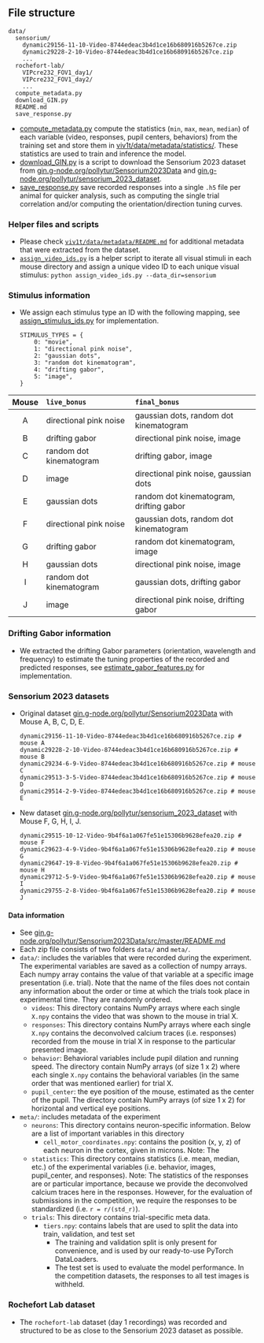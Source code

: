 ## File structure

```
data/
  sensorium/
    dynamic29156-11-10-Video-8744edeac3b4d1ce16b680916b5267ce.zip
    dynamic29228-2-10-Video-8744edeac3b4d1ce16b680916b5267ce.zip
    ...
  rochefort-lab/
    VIPcre232_FOV1_day1/
    VIPcre232_FOV1_day2/
    ...
  compute_metadata.py
  download_GIN.py
  README.md
  save_response.py
```
- [compute_metadata.py](compute_metadata.py) compute the statistics (`min`, `max`, `mean`, `median`) of each variable (video, responses, pupil centers, behaviors) from the training set and store them in [viv1t/data/metadata/statistics/](../viv1t/data/metadata/statistics). These statistics are used to train and inference the model.
- [download_GIN.py](download_GIN.py) is a script to download the Sensorium 2023 dataset from [gin.g-node.org/pollytur/Sensorium2023Data](https://gin.g-node.org/pollytur/Sensorium2023Data) and [gin.g-node.org/pollytur/sensorium_2023_dataset](https://gin.g-node.org/pollytur/sensorium_2023_dataset).
- [save_response.py](save_response.py) save recorded responses into a single `.h5` file per animal for quicker analysis, such as computing the single trial correlation and/or computing the orientation/direction tuning curves.

### Helper files and scripts
- Please check [`viv1t/data/metadata/README.md`](../viv1t/data/metadata/README.md) for additional metadata that were extracted from the dataset.
- [`assign_video_ids.py`](../misc/assign_video_ids.py) is a helper script to iterate all visual stimuli in each mouse directory and assign a unique video ID to each unique visual stimulus: `python assign_video_ids.py --data_dir=sensorium`

### Stimulus information
- We assign each stimulus type an ID with the following mapping, see [assign_stimulus_ids.py](../misc/assign_stimulus_ids.py) for implementation.
  ```
  STIMULUS_TYPES = {
      0: "movie",
      1: "directional pink noise",
      2: "gaussian dots",
      3: "random dot kinematogram",
      4: "drifting gabor",
      5: "image",
  }
  ```
| Mouse | `live_bonus`            | `final_bonus`                           | 
|:-----:|:------------------------|:----------------------------------------|
|   A   | directional pink noise  | gaussian dots, random dot kinematogram  |
|   B   | drifting gabor          | directional pink noise, image           |
|   C   | random dot kinematogram | drifting gabor, image                   |
|   D   | image                   | directional pink noise, gaussian dots   |
|   E   | gaussian dots           | random dot kinematogram, drifting gabor |
|   F   | directional pink noise  | gaussian dots, random dot kinematogram  |
|   G   | drifting gabor          | random dot kinematogram, image          |
|   H   | gaussian dots           | directional pink noise, image           |
|   I   | random dot kinematogram | gaussian dots, drifting gabor           |
|   J   | image                   | directional pink noise, drifting gabor  |

### Drifting Gabor information
- We extracted the drifting Gabor parameters (orientation, wavelength and frequency) to estimate the tuning properties of the recorded and predicted responses, see [estimate_gabor_features.py](../tuning_direction/extract_gabor_features.py) for implementation.

### Sensorium 2023 datasets
- Original dataset [gin.g-node.org/pollytur/Sensorium2023Data](https://gin.g-node.org/pollytur/Sensorium2023Data) with Mouse A, B, C, D, E.
  ```
  dynamic29156-11-10-Video-8744edeac3b4d1ce16b680916b5267ce.zip # mouse A
  dynamic29228-2-10-Video-8744edeac3b4d1ce16b680916b5267ce.zip # mouse B
  dynamic29234-6-9-Video-8744edeac3b4d1ce16b680916b5267ce.zip # mouse C
  dynamic29513-3-5-Video-8744edeac3b4d1ce16b680916b5267ce.zip # mouse D
  dynamic29514-2-9-Video-8744edeac3b4d1ce16b680916b5267ce.zip # mouse E
  ```
- New dataset [gin.g-node.org/pollytur/sensorium_2023_dataset](https://gin.g-node.org/pollytur/sensorium_2023_dataset) with Mouse F, G, H, I, J.
  ```
  dynamic29515-10-12-Video-9b4f6a1a067fe51e15306b9628efea20.zip # mouse F
  dynamic29623-4-9-Video-9b4f6a1a067fe51e15306b9628efea20.zip # mouse G
  dynamic29647-19-8-Video-9b4f6a1a067fe51e15306b9628efea20.zip # mouse H
  dynamic29712-5-9-Video-9b4f6a1a067fe51e15306b9628efea20.zip # mouse I
  dynamic29755-2-8-Video-9b4f6a1a067fe51e15306b9628efea20.zip # mouse J
  ```
  
#### Data information
- See [gin.g-node.org/pollytur/Sensorium2023Data/src/master/README.md](https://gin.g-node.org/pollytur/Sensorium2023Data/src/master/README.md)
- Each zip file consists of two folders `data/` and `meta/`.
- `data/`: includes the variables that were recorded during the experiment. The experimental variables are saved as a collection of numpy arrays. Each numpy array contains the value of that variable at a specific image presentation (i.e. trial). Note that the name of the files does not contain any information about the order or time at which the trials took place in experimental time. They are randomly ordered.
  - `videos`: This directory contains NumPy arrays where each single `X.npy` contains the video that was shown to the mouse in trial X.
  - `responses`: This directory contains NumPy arrays where each single `X.npy` contains the deconvolved calcium traces (i.e. responses) recorded from the mouse in trial X in response to the particular presented image.
  - `behavior`: Behavioral variables include pupil dilation and running speed. The directory contain NumPy arrays (of size 1 x 2) where each single `X.npy` contains the behavioral variables (in the same order that was mentioned earlier) for trial X.
  - `pupil_center`: the eye position of the mouse, estimated as the center of the pupil. The directory contain NumPy arrays (of size 1 x 2) for horizontal and vertical eye positions.
- `meta/`: includes metadata of the experiment
  - `neurons`: This directory contains neuron-specific information. Below are a list of important variables in this directory
    - `cell_motor_coordinates.npy`: contains the position (x, y, z) of each neuron in the cortex, given in microns. Note: The
  - `statistics`: This directory contains statistics (i.e. mean, median, etc.) of the experimental variables (i.e. behavior, images, pupil_center, and responses). 
    Note: The statistics of the responses are or particular importance, because we provide the deconvolved calcium traces here in the responses. 
    However, for the evaluation of submissions in the competition, we require the responses to be standardized (i.e. `r = r/(std_r)`).
  - `trials`: This directory contains trial-specific meta data.
    - `tiers.npy`: contains labels that are used to split the data into train, validation, and test set
      - The training and validation split is only present for convenience, and is used by our ready-to-use PyTorch DataLoaders.
      - The test set is used to evaluate the model performance. In the competition datasets, the responses to all test images is withheld.

### Rochefort Lab dataset
- The `rochefort-lab` dataset (day 1 recordings) was recorded and structured to be as close to the Sensorium 2023 dataset as possible.